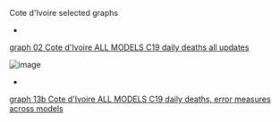 Cote d'Ivoire selected graphs

*

[graph 02 Cote d'Ivoire ALL MODELS C19 daily deaths all updates](https://github.com/pourmalek/CovidLongitudinal/blob/main/output/countries/Cote%20d'Ivoire/graph%2002%20Cote%20d'Ivoire%20ALL%20MODELS%20C19%20daily%20deaths%20all%20updates.pdf)

![image](https://github.com/pourmalek/CovidLongitudinal/assets/30849720/ae4b8590-cf5c-4118-b07f-b9df86cc2112)

*

[graph 13b Cote d'Ivoire ALL MODELS C19 daily deaths, error measures across models]()


